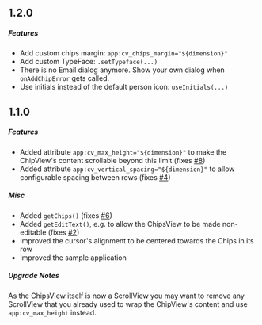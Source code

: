 1.2.0
-----
##### Features
 * Add custom chips margin: `app:cv_chips_margin="${dimension}"`
 * Add custom TypeFace: `.setTypeface(...)`
 * There is no Email dialog anymore. Show your own dialog when `onAddChipError` gets called.
 * Use initials instead of the default person icon: `useInitials(...)`

1.1.0
-----

##### Features

 * Added attribute `app:cv_max_height="${dimension}"` to make the ChipView's content scrollable beyond this limit (fixes [\#8](https://github.com/DoodleScheduling/android-material-chips/issues/8))
 * Added attribute `app:cv_vertical_spacing="${dimension}"` to allow configurable spacing between rows (fixes [\#4](https://github.com/DoodleScheduling/android-material-chips/issues/4))
 
##### Misc

 * Added `getChips()` (fixes [\#6](https://github.com/DoodleScheduling/android-material-chips/issues/6))
 * Added `getEditText()`, e.g. to allow the ChipsView to be made non-editable (fixes [\#2](https://github.com/DoodleScheduling/android-material-chips/issues/2))
 * Improved the cursor's alignment to be centered towards the Chips in its row
 * Improved the sample application
 
##### Upgrade Notes

As the ChipsView itself is now a ScrollView you may want to remove any ScrollView that you already used to wrap the ChipView's content and use `app:cv_max_height` instead.
